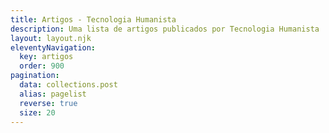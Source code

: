 ```yaml
---
title: Artigos - Tecnologia Humanista
description: Uma lista de artigos publicados por Tecnologia Humanista
layout: layout.njk
eleventyNavigation:
  key: artigos
  order: 900
pagination:
  data: collections.post
  alias: pagelist
  reverse: true
  size: 20
---
```


